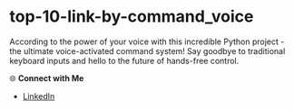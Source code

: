 # top-10-link-by-command_voice
According to the power of your voice with this incredible Python project - the ultimate voice-activated command system! Say goodbye to traditional keyboard inputs and hello to the future of hands-free control.

🌐 **Connect with Me**
- [LinkedIn](www.linkedin.com/in/md-azfar-alam)
